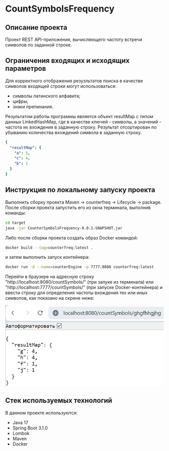 # CountSymbolsFrequency
## Описание проекта

Проект REST API-приложения, вычисляющего частоту встречи символов по заданной строке.

## Ограничения входящих и исходящих параметров
Для корректного отображения резузльтатов поиска в качестве символов входящей строки могут использоваться:
- символы латинского алфавита;
- цифры;
- знаки препинания.

Результатом работы программы является объект resultMap с типом данных LinkedHashMap, 
где в качестве ключей - символы, а значений - частота их вхождения в заданную строку.
Результат отсортирован по убыванию количества вхождений символа в заданную строку.
```yaml
{ 
  "resultMap": {
    "a": 5,
    "c": 4,
    "b": 1
  }
}
```

## Инструкция по локальному запуску проекта
Выполнить сборку проекта Maven -> counterfreq -> Lifecycle -> package. После сборки проекта запустить его из окна 
терминала, выполнив команды:
```bash
cd target
java -jar CounterSymbolsFrequency-0.0.1-SNAPSHOT.jar
```
Либо после сборки проекта создать образ Docker командой:
```bash
docker build --tag=counterfreq:latest .
```
и затем выполнить запуск контейнера:
```bash
docker run -d --name=counterEngine -p 7777:8080 counterfreq:latest
```

Перейти в браузере на адресную строку "http://localhost:8080/countSymbols/" (при запуке из терминала) 
или "http://localhost:7777/countSymbols/" (при запуске Docker-контейнера) и ввести строку для определения частоты 
вхождения тех или иных символов, как показано на скрине ниже:

![img.png](img/result.png)

## Стек используемых технологий
В данном проекте используются:
* Java 17
* Spring Boot 3.1.0
* Lombok
* Maven
* Docker